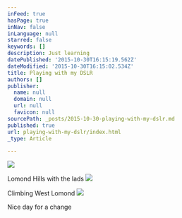 ```yaml
---
inFeed: true
hasPage: true
inNav: false
inLanguage: null
starred: false
keywords: []
description: Just learning
datePublished: '2015-10-30T16:15:19.562Z'
dateModified: '2015-10-30T16:15:02.534Z'
title: Playing with my DSLR
authors: []
publisher:
  name: null
  domain: null
  url: null
  favicon: null
sourcePath: _posts/2015-10-30-playing-with-my-dslr.md
published: true
url: playing-with-my-dslr/index.html
_type: Article

---
```

![](https://the-grid-user-content.s3-us-west-2.amazonaws.com/c2b33580-5295-4613-97d8-3f4c909fe807.jpg)

Lomond Hills with the lads
![](https://the-grid-user-content.s3-us-west-2.amazonaws.com/4327e890-ffdc-4215-85fd-fa5ae24e67a0.jpg)

Climbing West Lomond
![](https://the-grid-user-content.s3-us-west-2.amazonaws.com/8dcdd576-959c-45de-9682-2b73a5f73272.jpg)

Nice day for a change
